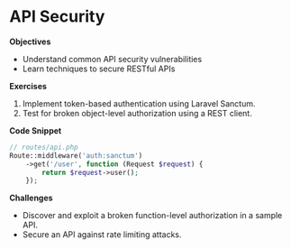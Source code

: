 # API Security

**Objectives**

- Understand common API security vulnerabilities
- Learn techniques to secure RESTful APIs

**Exercises**

1. Implement token-based authentication using Laravel Sanctum.
2. Test for broken object-level authorization using a REST client.

**Code Snippet**

```php
// routes/api.php
Route::middleware('auth:sanctum')
    ->get('/user', function (Request $request) {
        return $request->user();
    });
```

**Challenges**

- Discover and exploit a broken function-level authorization in a sample API.
- Secure an API against rate limiting attacks. 